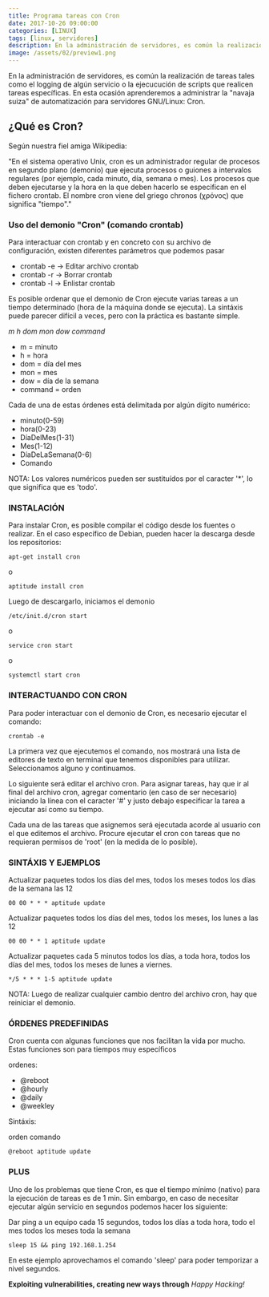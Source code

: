 ```yaml
---
title: Programa tareas con Cron
date: 2017-10-26 09:00:00 
categories: [LINUX]
tags: [linux, servidores]
description: En la administración de servidores, es común la realización de tareas tales como el logging de algún servicio o la ejecución de scripts que realicen tareas específicas.
image: /assets/02/preview1.png
---
```



En la administración de servidores, es común la realización de tareas tales como el logging de algún servicio o la ejecucución de scripts que realicen tareas específicas. En esta ocasión aprenderemos  a administrar la "navaja suiza" de automatización para servidores GNU/Linux: Cron.

## ¿Qué es Cron?

Según nuestra fiel amiga Wikipedia:

"En el sistema operativo Unix, cron es un administrador regular de procesos en segundo plano (demonio) que ejecuta procesos o guiones a intervalos regulares (por ejemplo, cada minuto, día, semana o mes). Los procesos que deben ejecutarse y la hora en la que deben hacerlo se especifican en el fichero crontab. El nombre cron viene del griego chronos (χρόνος) que significa "tiempo"."

### Uso del demonio "Cron" (comando crontab)

Para interactuar con crontab y en concreto con su archivo de configuración, existen diferentes parámetros que podemos pasar

+ crontab -e      -> Editar archivo crontab
+ crontab -r      -> Borrar crontab
+ crontab -l      -> Enlistar crontab

Es posible ordenar que el demonio de Cron ejecute varias tareas a un tiempo determinado (hora de la máquina donde se ejecuta). La sintáxis puede parecer difícil a veces, pero con la práctica es bastante simple.

_m h dom mon dow command_

+ m         = minuto
+ h          = hora
+ dom     = día del mes
+ mon     = mes
+ dow     = día de la semana
+ command = orden

Cada de una de estas órdenes está delimitada por algún dígito numérico:

+ minuto(0-59)
+ hora(0-23)
+ DíaDelMes(1-31)
+ Mes(1-12)
+ DíaDeLaSemana(0-6)
+ Comando

NOTA: Los valores numéricos pueden ser sustituídos por el caracter '*', lo que significa que es 'todo'. 

### INSTALACIÓN

Para instalar Cron, es posible compilar el código desde los fuentes o realizar. En el caso específico de Debian, pueden hacer la descarga desde los
repositorios:

    apt-get install cron

o

    aptitude install cron

Luego de descargarlo, iniciamos el demonio

    /etc/init.d/cron start

o

    service cron start

o

    systemctl start cron

### INTERACTUANDO CON CRON

Para poder interactuar con el demonio de Cron, es necesario ejecutar el comando:

    crontab -e

La primera vez que ejecutemos el comando, nos mostrará una lista de editores de texto en terminal que tenemos disponibles para utilizar. Seleccionamos alguno y continuamos.

Lo siguiente será editar el archivo cron. Para asignar tareas, hay que ir al
final del archivo cron, agregar comentario (en caso de ser necesario) iniciando la línea con el caracter '#' y justo debajo especificar la tarea a ejecutar así como su tiempo.
 
Cada una de las tareas que asignemos será ejecutada acorde al usuario con el que editemos el archivo. Procure ejecutar el cron con tareas que no requieran permisos de 'root' (en la medida de lo posible).

### SINTÁXIS Y EJEMPLOS

Actualizar paquetes todos los días del mes, todos los meses todos los días
de la semana las 12

    00 00 * * * aptitude update

Actualizar paquetes todos los días del mes, todos los meses, los lunes
a las 12

    00 00 * * 1 aptitude update

Actualizar paquetes cada 5 minutos todos los días, a toda hora, todos los días del mes, todos los meses de lunes a viernes.

    */5 * * * 1-5 aptitude update

NOTA: Luego de realizar cualquier cambio dentro del archivo cron, hay que reiniciar el demonio.

### ÓRDENES PREDEFINIDAS

Cron cuenta con algunas funciones que nos facilitan la vida por mucho. Estas funciones  son para tiempos muy específicos

ordenes:
 
+ @reboot
+ @hourly
+ @daily
+ @weekley

Sintáxis:

orden comando
 
    @reboot aptitude update 

### PLUS

Uno de los problemas que tiene Cron, es que el tiempo mínimo (nativo) para la ejecución de tareas es de 1 min. Sin embargo, en caso de necesitar ejecutar algún servicio en segundos podemos hacer los siguiente:

Dar ping a un equipo cada 15 segundos, todos los días a toda hora, todo el mes todos los meses toda la semana

    sleep 15 && ping 192.168.1.254

En este ejemplo aprovechamos el comando 'sleep' para poder temporizar a nivel segundos.


__Exploiting vulnerabilities, creating new ways through__ _Happy Hacking!_
 
